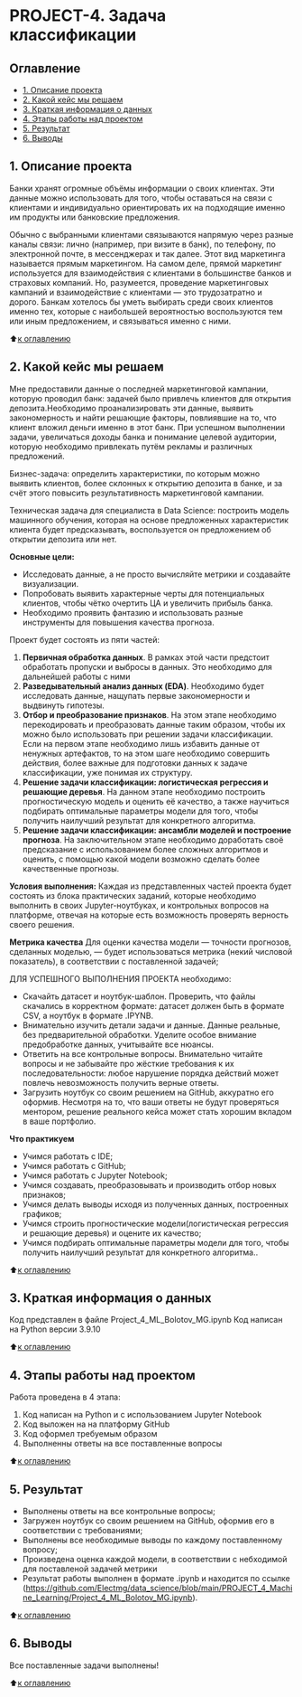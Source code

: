 # PROJECT-4. Задача классификации

## Оглавление
* [1. Описание проекта](https://github.com/Electmg/data_science/blob/main/PROJECT_4_Machine_Learning/README.md##Описание-проекта)
* [2. Какой кейс мы решаем](https://github.com/Electmg/data_science/blob/main/PROJECT_4_Machine_Learning/README.md##какой-кейс-мы-решаем)
* [3. Краткая информация о данных](https://github.com/Electmg/data_science/blob/main/PROJECT_4_Machine_Learning/README.md##Краткая-информация-о-данных)
* [4. Этапы работы над проектом](https://github.com/Electmg/data_science/blob/main/PROJECT_4_Machine_Learning/README.md##Этапы-работы-над-проектом)
* [5. Результат](https://github.com/Electmg/data_science/blob/main/PROJECT_4_Machine_Learning/README.md##Результат)
* [6. Выводы](https://github.com/Electmg/data_science/blob/main/PROJECT_4_Machine_Learning/README.md##Выводы)

## 1. Описание проекта
 Банки хранят огромные объёмы информации о своих клиентах. Эти данные можно использовать для того, чтобы оставаться на связи с клиентами и индивидуально ориентировать их на подходящие именно им продукты или банковские предложения.

Обычно с выбранными клиентами связываются напрямую через разные каналы связи: лично (например, при визите в банк), по телефону, по электронной почте, в мессенджерах и так далее. Этот вид маркетинга называется прямым маркетингом. На самом деле, прямой маркетинг используется для взаимодействия с клиентами в большинстве банков и страховых компаний. Но, разумеется, проведение маркетинговых кампаний и взаимодействие с клиентами — это трудозатратно и дорого.
Банкам хотелось бы уметь выбирать среди своих клиентов именно тех, которые с наибольшей вероятностью воспользуются тем или иным предложением, и связываться именно с ними.


:arrow_up:[к оглавлению](https://github.com/Electmg/data_science/blob/main/PROJECT_4_Machine_Learning/README.md#Оглавление)

## 2. Какой кейс мы решаем
Мне предоставили данные о последней маркетинговой кампании, которую проводил банк: задачей было привлечь клиентов для открытия депозита.Необходимо проанализировать эти данные, выявить закономерность и найти решающие факторы, повлиявшие на то, что клиент вложил деньги именно в этот банк. При успешном выполнении задачи, увеличаться доходы банка и понимание целевой аудитории, которую необходимо привлекать путём рекламы и различных предложений.

Бизнес-задача: определить характеристики, по которым можно выявить клиентов, более склонных к открытию депозита в банке, и за счёт этого повысить результативность маркетинговой кампании.

Техническая задача для специалиста в Data Science: построить модель машинного обучения, которая на основе предложенных характеристик клиента будет предсказывать, воспользуется он предложением об открытии депозита или нет.

**Основные цели:**
- Исследовать данные, а не просто вычисляйте метрики и создавайте визуализации.
- Попробовать выявить характерные черты для потенциальных клиентов, чтобы чётко очертить ЦА и увеличить прибыль банка.
- Необходимо проявить фантазию и использовать разные инструменты для повышения качества прогноза.

Проект будет состоять из пяти частей:
1. **Первичная обработка данных**. В рамках этой части предстоит обработать пропуски и выбросы в данных. Это необходимо для дальнейшей работы с ними
2. **Разведывательный анализ данных (EDA)**. Необходимо будет исследовать данные, нащупать первые закономерности и выдвинуть гипотезы.
3. **Отбор и преобразование признаков**. На этом этапе необходимо перекодировать и преобразовать данные таким образом, чтобы их можно было использовать при решении задачи классификации. Если на первом этапе необходимо лишь избавить данные от ненужных артефактов, то на этом шаге необходимо совершить действия, более важные для подготовки данных к задаче классификации, уже понимая их структуру.
4. **Решение задачи классификации: логистическая регрессия и решающие деревья**. На данном этапе необходимо построить прогностическую модель и оценить её качество, а также научиться подбирать оптимальные параметры модели для того, чтобы получить наилучший результат для конкретного алгоритма.
5. **Решение задачи классификации: ансамбли моделей и построение прогноза**. На заключительном этапе необходимо доработать своё предсказание с использованием более сложных алгоритмов и оценить, с помощью какой модели возможно сделать более качественные прогнозы.

**Условия выполнения:**
Каждая из представленных частей проекта будет состоять из блока практических заданий, которые необходимо выполнить в своих Jupyter-ноутбуках, и контрольных вопросов на платформе, отвечая на которые есть возможность проверять верность своего решения.

**Метрика качества**
Для оценки качества модели — точности прогнозов, сделанных моделью, —  будет использоваться метрика (некий числовой показатель), в соответствии с поставленной задачей;

ДЛЯ УСПЕШНОГО ВЫПОЛНЕНИЯ ПРОЕКТА необходимо:
- Скачайть датасет и ноутбук-шаблон. Проверить, что файлы скачались в корректном формате: датасет должен быть в формате CSV, а ноутбук  в формате .IPYNB.
- Внимательно изучить детали задачи и данные. Данные реальные, без предварительной обработки. Уделите особое внимание предобработке данных, учитывайте все нюансы.
- Ответить на все контрольные вопросы. Внимательно читайте вопросы и не забывайте про жёсткие требования к их последовательности: любое нарушение порядка действий может повлечь невозможность получить верные ответы.
- Загрузить ноутбук со своим решением на GitHub, аккуратно его оформив. Несмотря на то, что ваши ответы не будут проверяться ментором, решение реального кейса может стать хорошим вкладом в ваше портфолио.

**Что практикуем**
- Учимся работать с IDE;
- Учимся работать с GitHub;
- Учимся работать с Jupyter Notebook;
- Учимся создавать, преобразовывать и производить отбор новых признаков;
- Учимся делать выводы исходя из полученных данных, построенных графиков;
- Учимся строить прогностические модели(логистическая регрессия и решающие деревья) и оцените их качество; 
- Учимся подбирать оптимальные параметры модели для того, чтобы получить наилучший результат для конкретного алгоритма..

:arrow_up:[к оглавлению](https://github.com/Electmg/data_science/blob/main/PROJECT_4_Machine_Learning/README.md#Оглавление)

## 3. Краткая информация о данных
Код представлен в файле Project_4_ML_Bolotov_MG.ipynb
Код написан на Python версии 3.9.10

:arrow_up:[к оглавлению](https://github.com/Electmg/data_science/blob/main/PROJECT_4_Machine_Learning/README.md#Оглавление)

## 4. Этапы работы над проектом
Работа проведена в 4 этапа:
1) Код написан на Python и с использованием Jupyter Notebook
2) Код выложен на на платформу GitHub
3) Код оформел требуемым образом
4) Выполненны ответы на все поставленные вопросы

:arrow_up:[к оглавлению](https://github.com/Electmg/data_science/blob/main/PROJECT_4_Machine_Learning/README.md#Оглавление)

## 5. Результат

- Выполнены ответы на все контрольные вопросы;
- Загружен ноутбук со своим решением на GitHub, оформив его в соответствии с требованиями;
- Выполнены все необходимые выводы по каждому поставленному вопросу;
- Произведена оценка каждой модели, в соответствии с небходимой для поставленой задачей метрики 
- Результат работы выполнен в формате .ipynb и находится по ссылке (https://github.com/Electmg/data_science/blob/main/PROJECT_4_Machine_Learning/Project_4_ML_Bolotov_MG.ipynb).

:arrow_up:[к оглавлению](https://github.com/Electmg/data_science/blob/main/PROJECT_4_Machine_Learning/README.md#Оглавление)


## 6. Выводы
Все поставленные задачи выполнены!

:arrow_up:[к оглавлению](https://github.com/Electmg/data_science/blob/main/PROJECT_4_Machine_Learning/README.md#Оглавление)
